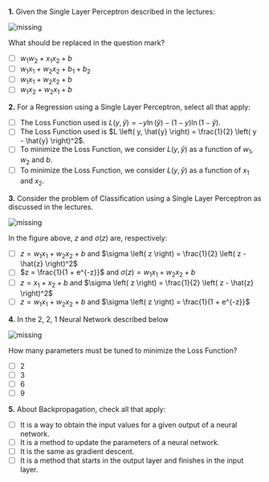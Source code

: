 **1.** Given the Single Layer Perceptron described in the lectures:

![missing](images/C2_W3_Practice-Quiz_1.png)

What should be replaced in the question mark?
- [ ] $w_1w_2 + x_1x_2 + b$
- [ ] $w_1x_1 + w_2x_2 + b_1 + b_2$
- [ ] $w_1x_1 + w_2x_2 + b$
- [ ] $w_1x_2 + w_2x_1 + b$

**2.** For a Regression using a Single Layer Perceptron, select all that apply:
- [ ] The Loss Function used is $L \left( y, \hat{y} \right) = -y \ln \left( \hat{y} \right) - \left( 1 - y \right) \ln \left( 1 - \hat{y} \right)$.
- [ ] The Loss Function used is $L \left( y, \hat{y} \right) = \frac{1}{2} \left( y - \hat{y} \right)^2$.
- [ ] To minimize the Loss Function, we consider $L \left( y, \hat{y} \right)$ as a function of $w_1, w_2$ and $b$.
- [ ] To minimize the Loss Function, we consider $L \left( y, \hat{y} \right)$ as a function of $x_1$ and $x_2$.

**3.** Consider the problem of Classification using a Single Layer Perceptron as discussed in the lectures.

![missing](images/C2_W3_Practice-Quiz_2.png)

In the figure above, $z$ and $\sigma \left( z \right)$ are, respectively:
- [ ] $z = w_1x_1 + w_2x_2 + b$ and $\sigma \left( z \right) = \frac{1}{2} \left( z - \hat{z} \right)^2$
- [ ] $z = \frac{1}{1 + e^{-z}}$ and $\sigma \left( z \right) = w_1x_1 + w_2x_2 + b$
- [ ] $z = x_1 + x_2 + b$ and $\sigma \left( z \right) = \frac{1}{2} \left( z - \hat{z} \right)^2$
- [ ] $z = w_1x_1 + w_2x_2 + b$ and $\sigma \left( z \right) = \frac{1}{1 + e^{-z}}$

**4.** In the 2, 2, 1 Neural Network described below

![missing](images/C2_W3_Practice-Quiz_3.png)

How many parameters must be tuned to minimize the Loss Function?
- [ ] $2$
- [ ] $3$
- [ ] $6$
- [ ] $9$

**5.** About Backpropagation, check all that apply:
- [ ] It is a way to obtain the input values for a given output of a neural network.
- [ ] It is a method to update the parameters of a neural network.
- [ ] It is the same as gradient descent.
- [ ] It is a method that starts in the output layer and finishes in the input layer.
